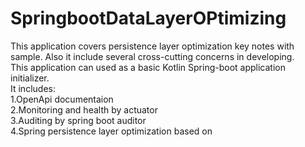 # SpringbootDataLayerOPtimizing
This application covers persistence layer optimization key notes with sample. Also it include several cross-cutting concerns in developing.<br />
This application can used as a basic Kotlin Spring-boot application initializer.<br />
It includes:<br />
  1.OpenApi documentaion <br />
  2.Monitoring and health by actuator <br />
  3.Auditing by spring boot auditor <br />
  4.Spring persistence layer optimization based on <br />
